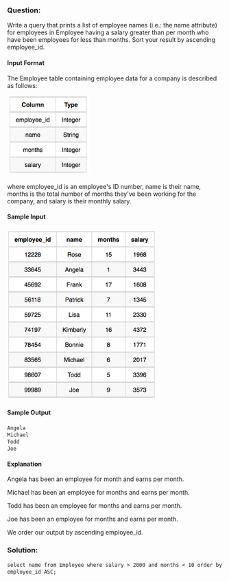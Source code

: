 ### Question:

Write a query that prints a list of employee names (i.e.: the name attribute) for employees in Employee having a salary greater than  per month who have been employees for less than  months. Sort your result by ascending employee_id.

#### Input Format

The Employee table containing employee data for a company is described as follows:

![alt text](images/1458557872-4396838885-ScreenShot2016-03-21at4.27.13PM.png)

where employee_id is an employee's ID number, name is their name, months is the total number of months they've been working for the company, and salary is their monthly salary.

#### Sample Input
![alt text](images/1458558202-9a8721e44b-ScreenShot2016-03-21at4.32.59PM.png)

#### Sample Output

```
Angela
Michael
Todd
Joe
```


#### Explanation

Angela has been an employee for  month and earns  per month.

Michael has been an employee for  months and earns  per month.

Todd has been an employee for  months and earns  per month.

Joe has been an employee for  months and earns  per month.

We order our output by ascending employee_id.


### Solution:
```
select name from Employee where salary > 2000 and months < 10 order by employee_id ASC;
```
